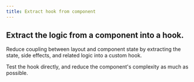 ```yaml
---
title: Extract hook from component
---
```


## Extract the logic from a component into a hook.

Reduce coupling between layout and component state by extracting the state, side effects, and related logic into a custom hook.

Test the hook directly, and reduce the component's complexity as much as possible.

